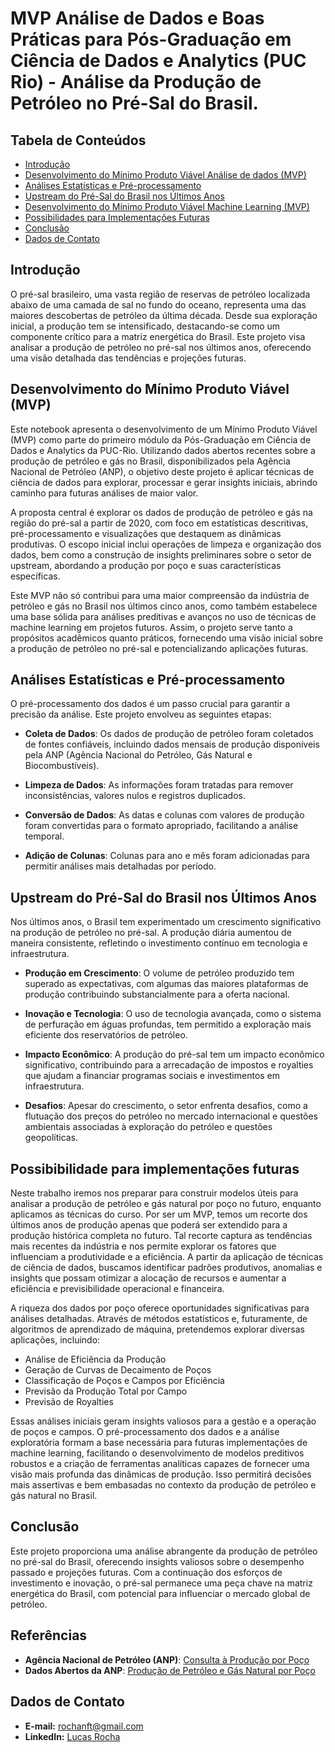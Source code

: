 # MVP Análise de Dados e Boas Práticas para Pós-Graduação em Ciência de Dados e Analytics (PUC Rio) - Análise da Produção de Petróleo no Pré-Sal do Brasil.


## Tabela de Conteúdos
- [Introdução](#introdução)
- [Desenvolvimento do Mínimo Produto Viável Análise de dados (MVP)](#desenvolvimento-do-mínimo-produto-viável-mvp)
- [Análises Estatísticas e Pré-processamento](#análises-estatísticas-e-pré-processamento)
- [Upstream do Pré-Sal do Brasil nos Últimos Anos](#upstream-do-pré-sal-do-brasil-nos-últimos-anos)
- [Desenvolvimento do Mínimo Produto Viável Machine Learning (MVP)](#desenvolvimento-do-mínimo-produto-viável-mvp)
- [Possibilidades para Implementações Futuras](#possibilidades-para-implementações-futuras)
- [Conclusão](#conclusão)
- [Dados de Contato](#dados-de-contato)


## Introdução

O pré-sal brasileiro, uma vasta região de reservas de petróleo localizada abaixo de uma camada de sal no fundo do oceano, representa uma das maiores descobertas de petróleo da última década. Desde sua exploração inicial, a produção tem se intensificado, destacando-se como um componente crítico para a matriz energética do Brasil. Este projeto visa analisar a produção de petróleo no pré-sal nos últimos anos, oferecendo uma visão detalhada das tendências e projeções futuras.


## Desenvolvimento do Mínimo Produto Viável (MVP)

Este notebook apresenta o desenvolvimento de um Mínimo Produto Viável (MVP) como parte do primeiro módulo da Pós-Graduação em Ciência de Dados e Analytics da PUC-Rio. Utilizando dados abertos recentes sobre a produção de petróleo e gás no Brasil, disponibilizados pela Agência Nacional de Petróleo (ANP), o objetivo deste projeto é aplicar técnicas de ciência de dados para explorar, processar e gerar insights iniciais, abrindo caminho para futuras análises de maior valor.

A proposta central é explorar os dados de produção de petróleo e gás na região do pré-sal a partir de 2020, com foco em estatísticas descritivas, pré-processamento e visualizações que destaquem as dinâmicas produtivas. O escopo inicial inclui operações de limpeza e organização dos dados, bem como a construção de insights preliminares sobre o setor de upstream, abordando a produção por poço e suas características específicas.

Este MVP não só contribui para uma maior compreensão da indústria de petróleo e gás no Brasil nos últimos cinco anos, como também estabelece uma base sólida para análises preditivas e avanços no uso de técnicas de machine learning em projetos futuros. Assim, o projeto serve tanto a propósitos acadêmicos quanto práticos, fornecendo uma visão inicial sobre a produção de petróleo no pré-sal e potencializando aplicações futuras.


## Análises Estatísticas e Pré-processamento

O pré-processamento dos dados é um passo crucial para garantir a precisão da análise. Este projeto envolveu as seguintes etapas:

- **Coleta de Dados**: Os dados de produção de petróleo foram coletados de fontes confiáveis, incluindo dados mensais de produção disponíveis pela ANP (Agência Nacional do Petróleo, Gás Natural e Biocombustíveis).

- **Limpeza de Dados**: As informações foram tratadas para remover inconsistências, valores nulos e registros duplicados.

- **Conversão de Dados**: As datas e colunas com valores de produção foram convertidas para o formato apropriado, facilitando a análise temporal.

- **Adição de Colunas**: Colunas para ano e mês foram adicionadas para permitir análises mais detalhadas por período.


## Upstream do Pré-Sal do Brasil nos Últimos Anos

Nos últimos anos, o Brasil tem experimentado um crescimento significativo na produção de petróleo no pré-sal. A produção diária aumentou de maneira consistente, refletindo o investimento contínuo em tecnologia e infraestrutura.

- **Produção em Crescimento**: O volume de petróleo produzido tem superado as expectativas, com algumas das maiores plataformas de produção contribuindo substancialmente para a oferta nacional.

- **Inovação e Tecnologia**: O uso de tecnologia avançada, como o sistema de perfuração em águas profundas, tem permitido a exploração mais eficiente dos reservatórios de petróleo.

- **Impacto Econômico**: A produção do pré-sal tem um impacto econômico significativo, contribuindo para a arrecadação de impostos e royalties que ajudam a financiar programas sociais e investimentos em infraestrutura.

- **Desafios**: Apesar do crescimento, o setor enfrenta desafios, como a flutuação dos preços do petróleo no mercado internacional e questões ambientais associadas à exploração do petróleo e questões geopolíticas.


## Possibibilidade para implementações futuras

Neste trabalho iremos nos preparar para construir modelos úteis para analisar a produção de petróleo e gás natural por poço no futuro, enquanto aplicamos as técnicas do curso. Por ser um MVP, temos um recorte dos últimos anos de produção apenas que poderá ser extendido para a produção histórica completa no futuro. Tal recorte captura as tendências mais recentes da indústria e nos permite explorar os fatores que influenciam a produtividade e a eficiência. A partir da aplicação de técnicas de ciência de dados, buscamos identificar padrões produtivos, anomalias e insights que possam otimizar a alocação de recursos e aumentar a eficiência e previsibilidade operacional e financeira.

A riqueza dos dados por poço oferece oportunidades significativas para análises detalhadas. Através de métodos estatísticos e, futuramente, de algoritmos de aprendizado de máquina, pretendemos explorar diversas aplicações, incluindo:

- Análise de Eficiência da Produção
- Geração de Curvas de Decaimento de Poços
- Classificação de Poços e Campos por Eficiência
- Previsão da Produção Total por Campo
- Previsão de Royalties

Essas análises iniciais geram insights valiosos para a gestão e a operação de poços e campos. O pré-processamento dos dados e a análise exploratória formam a base necessária para futuras implementações de machine learning, facilitando o desenvolvimento de modelos preditivos robustos e a criação de ferramentas analíticas capazes de fornecer uma visão mais profunda das dinâmicas de produção. Isso permitirá decisões mais assertivas e bem embasadas no contexto da produção de petróleo e gás natural no Brasil.

## Conclusão

Este projeto proporciona uma análise abrangente da produção de petróleo no pré-sal do Brasil, oferecendo insights valiosos sobre o desempenho passado e projeções futuras. Com a continuação dos esforços de investimento e inovação, o pré-sal permanece uma peça chave na matriz energética do Brasil, com potencial para influenciar o mercado global de petróleo.


## Referências

- **Agência Nacional de Petróleo (ANP)**: [Consulta à Produção por Poço](https://cdp.anp.gov.br/ords/r/cdp_apex/consulta-dados-publicos-cdp/consulta-produ%C3%A7%C3%A3o-por-po%C3%A7o)
- **Dados Abertos da ANP**: [Produção de Petróleo e Gás Natural por Poço](https://www.gov.br/anp/pt-br/centrais-de-conteudo/dados-abertos/producao-de-petroleo-e-gas-natural-por-poco)


## Dados de Contato

- **E-mail:** [rochanft@gmail.com](mailto:rochanft@gmail.com)
- **LinkedIn:** [Lucas Rocha](https://br.linkedin.com/in/lucsrocha/pt)
